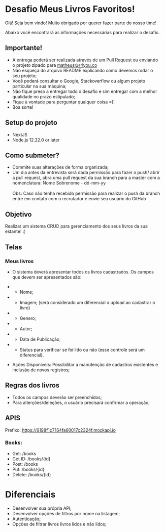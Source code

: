# Desafio Meus Livros Favoritos!

Olá! Seja bem vindo! Muito obrigado por querer fazer parte do nosso time!<br/>

Abaixo você encontrará as informações necessárias para realizar o desafio.

## Importante!
- A entrega poderá ser realizada através de um Pull Request ou enviando o projeto zipado para matheus@r4you.co
- Não esqueça do arquivo README explicando como devemos rodar o seu projeto;
- Você poderá consultar o Google, Stackoverflow ou algum projeto particular na sua máquina;
- Não fique preso a entregar todo o desafio e sim entregar com a melhor qualidade no prazo estipulado;
- Fique à vontade para perguntar qualquer coisa =)!
- Boa sorte!

## Setup do projeto
- NextJS
- Node.js 12.22.0 or later

## Como submeter?
- Commite suas alterações de forma organizada;
- Um dia antes da entrevista será dada permissão para fazer o push/ abrir a pull request, abra uma pull request da sua branch para a master com a nomenclatura: Nome Sobrenome - dd-mm-yy<br><br>
Obs: Caso não tenha recebido permissão para realizar o push da branch entre em contato com o recrutador e envie seu usuário do GitHub

## Objetivo
Realizar um sistema CRUD para gerenciamento dos seus livros da sua estante! :)

## Telas
### Meus livros
- O sistema deverá apresentar todos os livros cadastrados. Os campos que devem ser apresentados são:
- - Nome;
- - Imagem; (será considerado um diferencial o upload ao cadastrar o livro)
- - Genero;
- - Autor;
- - Data de Publicação;
- - Status para verificar se foi lido ou não (esse controle será um diferencial).

- Ações Disponíveis: Possibilitar a manutenção de cadastros existentes e inclusão de novos registros;

## Regras dos livros
- Todos os campos deverão ser preenchidos;
- Para alterções/deleções, o usuário precisará confirmar a operação;

## APIS
Prefixo: https://6198f1c7164fa60017c2324f.mockapi.io
<br>

### Books:
- Get: /books
- Get ID: /books/{id}
- Post: /books
- Put: /books/{id}
- Delete: /books/{id}

# Diferenciais
- Desenvolver sua própria API;
- Desenvolver opções de filtros por nome na listagem;
- Autenticação;
- Opções de filtrar livros livros lidos e não lidos;
